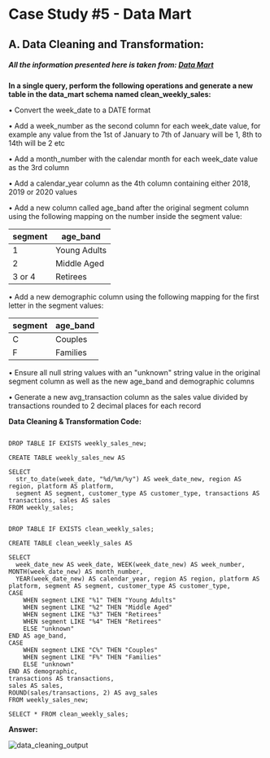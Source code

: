 # Case Study #5 - Data Mart

## A. Data Cleaning and Transformation:  

##### All the information presented here is taken from: [Data Mart](https://8weeksqlchallenge.com/case-study-5/)   



**In a single query, perform the following operations and generate a new table in the data_mart schema named clean_weekly_sales:**  

•	Convert the week_date to a DATE format  

•	Add a week_number as the second column for each week_date value, for example any value from the 1st of January to 7th of January will be 1, 8th to 14th will be 2 etc  

•	Add a month_number with the calendar month for each week_date value as the 3rd column  

•	Add a calendar_year column as the 4th column containing either 2018, 2019 or 2020 values  

•	Add a new column called age_band after the original segment column using the following mapping on the number inside the segment value:   



| segment  | age_band |
| --------- | -------- |
| 1  | Young Adults  |
| 2  | Middle Aged  |
| 3 or 4  | Retirees  |



• Add a new demographic column using the following mapping for the first letter in the segment values:


| segment  | age_band |
| --------- | -------- |
| C  | Couples  |
| F  | Families  |


• Ensure all null string values with an "unknown" string value in the original segment column as well as the new age_band and demographic columns

• Generate a new avg_transaction column as the sales value divided by transactions rounded to 2 decimal places for each record


**Data Cleaning & Transformation Code:**

```

DROP TABLE IF EXISTS weekly_sales_new;

CREATE TABLE weekly_sales_new AS

SELECT 
  str_to_date(week_date, "%d/%m/%y") AS week_date_new, region AS region, platform AS platform, 
  segment AS segment, customer_type AS customer_type, transactions AS transactions, sales AS sales 
FROM weekly_sales; 


DROP TABLE IF EXISTS clean_weekly_sales;

CREATE TABLE clean_weekly_sales AS

SELECT 
  week_date_new AS week_date, WEEK(week_date_new) AS week_number, MONTH(week_date_new) AS month_number, 
  YEAR(week_date_new) AS calendar_year, region AS region, platform AS platform, segment AS segment, customer_type AS customer_type, 
CASE
    WHEN segment LIKE "%1" THEN "Young Adults"
    WHEN segment LIKE "%2" THEN "Middle Aged"
    WHEN segment LIKE "%3" THEN "Retirees"
    WHEN segment LIKE "%4" THEN "Retirees"
    ELSE "unknown"
END AS age_band,
CASE
    WHEN segment LIKE "C%" THEN "Couples"
    WHEN segment LIKE "F%" THEN "Families"
    ELSE "unknown"
END AS demographic,
transactions AS transactions,
sales AS sales, 
ROUND(sales/transactions, 2) AS avg_sales
FROM weekly_sales_new;

```

```
SELECT * FROM clean_weekly_sales;

```

**Answer:**


![data_cleaning_output](https://github.com/rakeshbangla41/8_Week_SQL_Challenge/assets/132288134/c83d7dcf-65f7-4011-9b52-004a58be007b)
















